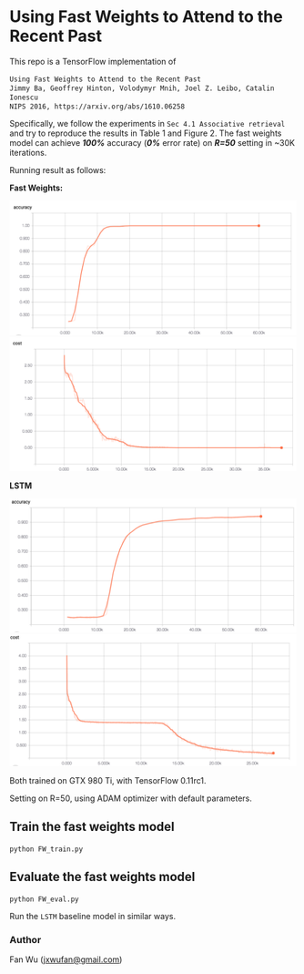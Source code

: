 # Using Fast Weights to Attend to the Recent Past

This repo is a TensorFlow implementation of
```
Using Fast Weights to Attend to the Recent Past
Jimmy Ba, Geoffrey Hinton, Volodymyr Mnih, Joel Z. Leibo, Catalin Ionescu
NIPS 2016, https://arxiv.org/abs/1610.06258
```


Specifically, we follow the experiments in `Sec 4.1 Associative retrieval` and try to reproduce the results in Table 1 and Figure 2.
The fast weights model can achieve ***100%*** accuracy (***0%*** error rate) on ***R=50*** setting in ~30K iterations. 

Running result as follows:

**Fast Weights:**

<img src="chart/FW_accuracy.png" width="600">

<img src="chart/FW_cost.png" width="600">

**LSTM**

<img src="chart/LSTM_accuracy.png" width="600">

<img src="chart/LSTM_cost.png" width="600">

Both trained on GTX 980 Ti, with TensorFlow 0.11rc1.

Setting on R=50, using ADAM optimizer with default parameters.

## Train the fast weights model
```
python FW_train.py
```

## Evaluate the fast weights model
```
python FW_eval.py
```

Run the `LSTM` baseline model in similar ways.

### Author
Fan Wu (jxwufan@gmail.com)

